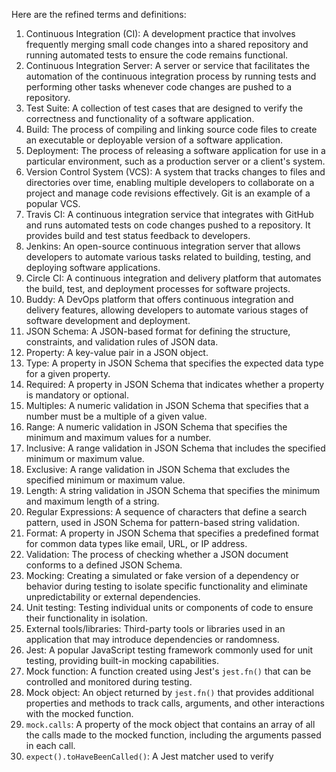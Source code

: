 Here are the refined terms and definitions:

1. Continuous Integration (CI): A development practice that involves frequently merging small code changes into a shared repository and running automated tests to ensure the code remains functional.
2. Continuous Integration Server: A server or service that facilitates the automation of the continuous integration process by running tests and performing other tasks whenever code changes are pushed to a repository.
3. Test Suite: A collection of test cases that are designed to verify the correctness and functionality of a software application.
4. Build: The process of compiling and linking source code files to create an executable or deployable version of a software application.
5. Deployment: The process of releasing a software application for use in a particular environment, such as a production server or a client's system.
6. Version Control System (VCS): A system that tracks changes to files and directories over time, enabling multiple developers to collaborate on a project and manage code revisions effectively. Git is an example of a popular VCS.
7. Travis CI: A continuous integration service that integrates with GitHub and runs automated tests on code changes pushed to a repository. It provides build and test status feedback to developers.
8. Jenkins: An open-source continuous integration server that allows developers to automate various tasks related to building, testing, and deploying software applications.
9. Circle CI: A continuous integration and delivery platform that automates the build, test, and deployment processes for software projects.
10. Buddy: A DevOps platform that offers continuous integration and delivery features, allowing developers to automate various stages of software development and deployment.
11. JSON Schema: A JSON-based format for defining the structure, constraints, and validation rules of JSON data.
12. Property: A key-value pair in a JSON object.
13. Type: A property in JSON Schema that specifies the expected data type for a given property.
14. Required: A property in JSON Schema that indicates whether a property is mandatory or optional.
15. Multiples: A numeric validation in JSON Schema that specifies that a number must be a multiple of a given value.
16. Range: A numeric validation in JSON Schema that specifies the minimum and maximum values for a number.
17. Inclusive: A range validation in JSON Schema that includes the specified minimum or maximum value.
18. Exclusive: A range validation in JSON Schema that excludes the specified minimum or maximum value.
19. Length: A string validation in JSON Schema that specifies the minimum and maximum length of a string.
20. Regular Expressions: A sequence of characters that define a search pattern, used in JSON Schema for pattern-based string validation.
21. Format: A property in JSON Schema that specifies a predefined format for common data types like email, URL, or IP address.
22. Validation: The process of checking whether a JSON document conforms to a defined JSON Schema.
23. Mocking: Creating a simulated or fake version of a dependency or behavior during testing to isolate specific functionality and eliminate unpredictability or external dependencies.
24. Unit testing: Testing individual units or components of code to ensure their functionality in isolation.
25. External tools/libraries: Third-party tools or libraries used in an application that may introduce dependencies or randomness.
26. Jest: A popular JavaScript testing framework commonly used for unit testing, providing built-in mocking capabilities.
27. Mock function: A function created using Jest's `jest.fn()` that can be controlled and monitored during testing.
28. Mock object: An object returned by `jest.fn()` that provides additional properties and methods to track calls, arguments, and other interactions with the mocked function.
29. `mock.calls`: A property of the mock object that contains an array of all the calls made to the mocked function, including the arguments passed in each call.
30. `expect().toHaveBeenCalled()`: A Jest matcher used to verify